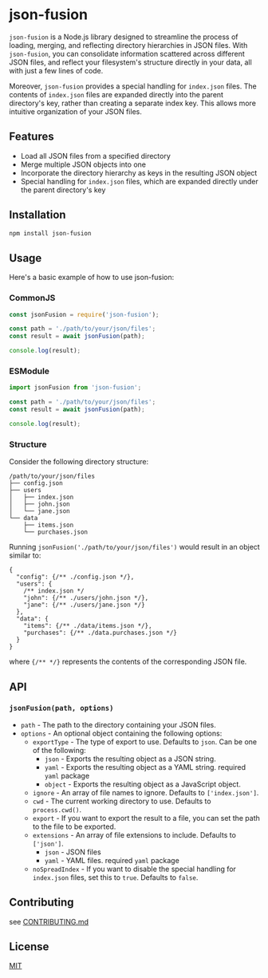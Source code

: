 # json-fusion

`json-fusion` is a Node.js library designed to streamline the process of loading, merging, and reflecting directory hierarchies in JSON files. With `json-fusion`, you can consolidate information scattered across different JSON files, and reflect your filesystem's structure directly in your data, all with just a few lines of code.

Moreover, `json-fusion` provides a special handling for `index.json` files. The contents of `index.json` files are expanded directly into the parent directory's key, rather than creating a separate index key. This allows more intuitive organization of your JSON files.

## Features

- Load all JSON files from a specified directory
- Merge multiple JSON objects into one
- Incorporate the directory hierarchy as keys in the resulting JSON object
- Special handling for `index.json` files, which are expanded directly under the parent directory's key

## Installation

```sh
npm install json-fusion
```

## Usage

Here's a basic example of how to use json-fusion:

### CommonJS

```cjs
const jsonFusion = require('json-fusion');

const path = './path/to/your/json/files';
const result = await jsonFusion(path);

console.log(result);
```

### ESModule

```mjs
import jsonFusion from 'json-fusion';

const path = './path/to/your/json/files';
const result = await jsonFusion(path);

console.log(result);
```

### Structure

Consider the following directory structure:

```plaintext
/path/to/your/json/files
├── config.json
├── users
│   ├── index.json
│   ├── john.json
│   └── jane.json
└── data
    ├── items.json
    └── purchases.json
```

Running `jsonFusion('./path/to/your/json/files')` would result in an object similar to:

```jsonc
{
  "config": {/** ./config.json */},
  "users": {
    /** index.json */
    "john": {/** ./users/john.json */},
    "jane": {/** ./users/jane.json */}
  },
  "data": {
    "items": {/** ./data/items.json */},
    "purchases": {/** ./data.purchases.json */}
  }
}
```

where `{/** */}` represents the contents of the corresponding JSON file.

## API

### `jsonFusion(path, options)`

- `path` - The path to the directory containing your JSON files.
- `options` - An optional object containing the following options:
  - `exportType` - The type of export to use. Defaults to `json`. Can be one of the following:
    - `json` - Exports the resulting object as a JSON string.
    - `yaml` - Exports the resulting object as a YAML string. required `yaml` package
    - `object` - Exports the resulting object as a JavaScript object.
  - `ignore` - An array of file names to ignore. Defaults to `['index.json']`.
  - `cwd` - The current working directory to use. Defaults to `process.cwd()`.
  - `export` - If you want to export the result to a file, you can set the path to the file to be exported.
  - `extensions` - An array of file extensions to include. Defaults to `['json']`.
    - `json` - JSON files
    - `yaml` - YAML files. required `yaml` package
  - `noSpreadIndex` - If you want to disable the special handling for `index.json` files, set this to `true`. Defaults to `false`.

## Contributing

see [CONTRIBUTING.md](./CONTRIBUTING.md)

## License

[MIT](./LICENSE)
